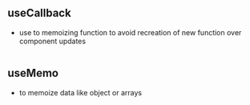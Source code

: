 ## useCallback

- use to memoizing function to avoid recreation of new function over component updates

```typescript

```

## useMemo

- to memoize data like object or arrays
